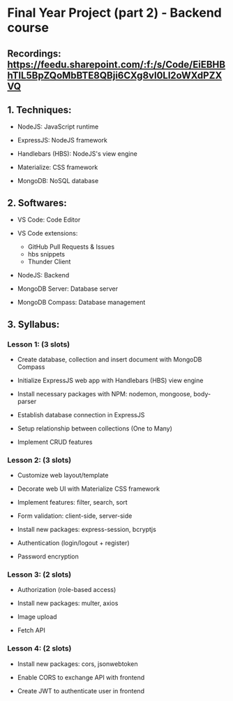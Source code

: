 # Final Year Project (part 2) - Backend course
## Recordings: https://feedu.sharepoint.com/:f:/s/Code/EiEBHBhTlL5BpZQoMbBTE8QBji6CXg8vl0Ll2oWXdPZXVQ

## 1. Techniques:
- NodeJS: JavaScript runtime

- ExpressJS: NodeJS framework

- Handlebars (HBS): NodeJS's view engine

- Materialize: CSS framework

- MongoDB: NoSQL database
## 2. Softwares:
- VS Code: Code Editor

- VS Code extensions:
  + GitHub Pull Requests & Issues
  + hbs snippets
  + Thunder Client

- NodeJS: Backend

- MongoDB Server: Database server

- MongoDB Compass: Database management
## 3. Syllabus:
### Lesson 1: (3 slots)
-	Create database, collection and insert document with MongoDB Compass

-	Initialize ExpressJS web app with Handlebars (HBS) view engine

-	Install necessary packages with NPM: nodemon, mongoose, body-parser

-	Establish database connection in ExpressJS

-	Setup relationship between collections (One to Many)

-	Implement CRUD features
### Lesson 2: (3 slots)
-	Customize web layout/template

-	Decorate web UI with Materialize CSS framework

-	Implement features: filter, search, sort

-	Form validation: client-side, server-side

-	Install new packages: express-session, bcryptjs

-	Authentication (login/logout + register)

-	Password encryption 

### Lesson 3: (2 slots)
- Authorization  (role-based access)

- Install new packages: multer, axios

- Image upload

- Fetch API
### Lesson 4: (2 slots)
- Install new packages: cors, jsonwebtoken

- Enable CORS to exchange API with frontend  

- Create JWT to authenticate user in frontend
